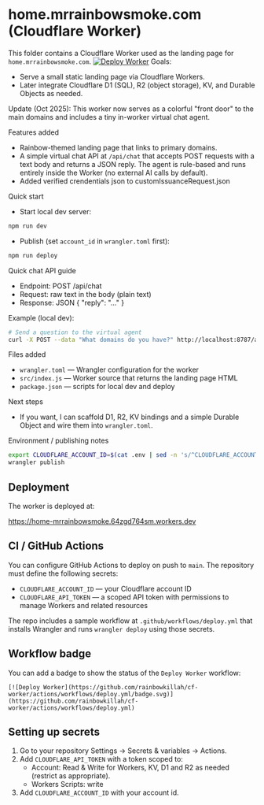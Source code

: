 
# home.mrrainbowsmoke.com (Cloudflare Worker)

This folder contains a Cloudflare Worker used as the landing page for `home.mrrainbowsmoke.com`.
[![Deploy Worker](https://github.com/rainbowkillah/cf-worker/actions/workflows/deploy.yml/badge.svg)](https://github.com/rainbowkillah/cf-worker/actions/workflows/deploy.yml)
Goals:
- Serve a small static landing page via Cloudflare Workers.
- Later integrate Cloudflare D1 (SQL), R2 (object storage), KV, and Durable Objects as needed.

Update (Oct 2025): This worker now serves as a colorful "front door" to the main domains and includes a tiny in-worker virtual chat agent.

Features added
- Rainbow-themed landing page that links to primary domains.
- A simple virtual chat API at `/api/chat` that accepts POST requests with a text body and returns a JSON reply. The agent is rule-based and runs entirely inside the Worker (no external AI calls by default).
- Added verified crendentials json to customIssuanceRequest.json

Quick start

- Start local dev server:

```bash
npm run dev
```

- Publish (set `account_id` in `wrangler.toml` first):

```bash
npm run deploy
```

Quick chat API guide

 - Endpoint: POST /api/chat
 - Request: raw text in the body (plain text)
 - Response: JSON { "reply": "..." }

Example (local dev):

```bash
# Send a question to the virtual agent
curl -X POST --data "What domains do you have?" http://localhost:8787/api/chat
```

Files added

- `wrangler.toml` — Wrangler configuration for the worker
- `src/index.js` — Worker source that returns the landing page HTML
- `package.json` — scripts for local dev and deploy

Next steps

- If you want, I can scaffold D1, R2, KV bindings and a simple Durable Object and wire them into `wrangler.toml`.

Environment / publishing notes


```bash
export CLOUDFLARE_ACCOUNT_ID=$(cat .env | sed -n 's/^CLOUDFLARE_ACCOUNT_ID=\(.*\)$/\1/p')
wrangler publish
```
 
 Deployment
 ----------
 
 The worker is deployed at:
 
 https://home-mrrainbowsmoke.64zgd764sm.workers.dev

CI / GitHub Actions
-------------------

You can configure GitHub Actions to deploy on push to `main`. The repository must define the following secrets:

- `CLOUDFLARE_ACCOUNT_ID` — your Cloudflare account ID
- `CLOUDFLARE_API_TOKEN` — a scoped API token with permissions to manage Workers and related resources

The repo includes a sample workflow at `.github/workflows/deploy.yml` that installs Wrangler and runs `wrangler deploy` using those secrets.

Workflow badge
--------------

You can add a badge to show the status of the `Deploy Worker` workflow:

```
[![Deploy Worker](https://github.com/rainbowkillah/cf-worker/actions/workflows/deploy.yml/badge.svg)](https://github.com/rainbowkillah/cf-worker/actions/workflows/deploy.yml)
```

Setting up secrets
------------------

1. Go to your repository Settings → Secrets & variables → Actions.
2. Add `CLOUDFLARE_API_TOKEN` with a token scoped to:
	- Account: Read & Write for Workers, KV, D1 and R2 as needed (restrict as appropriate).
	- Workers Scripts: write
3. Add `CLOUDFLARE_ACCOUNT_ID` with your account id.




